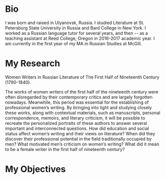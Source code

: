 # Bio
I was born and raised in Ulyanovsk, Russia. I studied Literature at St. Petersburg State University in Russia and Bard College in New York. I worked as a Russian language tutor for several years, and then -- as a teaching assistant at Reed College, Oregon in 2016-2017 academic year. I am currently in the first year of my MA in Russian Studies at McGill.
# My Research
Women Writers in Russian Literature of The First Half of Nineteenth
Century (1790-1840).

The works of women writers of the first half of the nineteenth century
were often disregarded by their contemporary critics and are largely
forgotten nowadays. Meanwhile, this period was essential for the
establishing of professional women’s writing.
By bringing into light and studying closely these works, along with
contextual materials, such as manuscripts, personal correspondence,
memoirs, and literary criticism, it will be possible to recreate the
personalized portraits of these authors to answer several important
and interconnected questions. How did education and social status
affect women’s writing and their views on literature? When did they
discover their professional potential in the field traditionally occupied
by men? What motivated men’s criticism on women’s writing? What
did it mean to be a female writer in the first half of nineteenth
century?
# My Objectives
